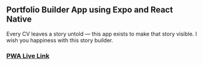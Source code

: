 ## Portfolio Builder App using Expo and React Native
Every CV leaves a story untold — this app exists to make that story visible.
I wish you happiness with this story builder.
### [PWA Live Link](https://portfolio-builder-mobile-app.netlify.app/)
